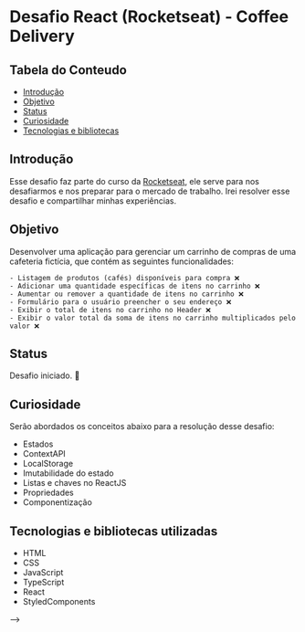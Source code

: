 # Desafio React (Rocketseat) - Coffee Delivery

## Tabela do Conteudo

<ul>
  <li><a href="#introdução">Introdução</a></li>
  <li><a href="#objetivo">Objetivo</a></li>
  <!-- <li><a href="#desafio">Desafio</a></li> -->
  <li><a href="#status">Status</a></li>
  <li><a href="#curiosidade">Curiosidade</a></li>
  <!-- <li><a href="#layout-do-projeto">Layoult do projeto</a></li> -->
  <li><a href="#tecnologias-e-bibliotecas-utilizadas">Tecnologias e bibliotecas</a></li>
  <!-- <li><a href="#instalando-e-executando-o-projeto">Instalação</a></li> -->
</ul>

## Introdução

Esse desafio faz parte do curso da [Rocketseat](https://www.rocketseat.com.br/), ele serve para nos desafiarmos e nos preparar para o mercado de trabalho. Irei resolver esse desafio e compartilhar minhas experiências.

## Objetivo

Desenvolver uma aplicação para gerenciar um carrinho de compras de uma cafeteria fictícia, que contém as seguintes funcionalidades:

    - Listagem de produtos (cafés) disponíveis para compra ❌
    - Adicionar uma quantidade específicas de itens no carrinho ❌
    - Aumentar ou remover a quantidade de itens no carrinho ❌
    - Formulário para o usuário preencher o seu endereço ❌
    - Exibir o total de itens no carrinho no Header ❌
    - Exibir o valor total da soma de itens no carrinho multiplicados pelo valor ❌

<!-- ## Desafio

Durante o desenvolvimento desse projeto, meu maior desafio foi em acessar os dados e manipular o objeto, na qual foi criado um hook personalizado. Pude também praticar os métodos do JavaScript, e resolvendo o desafio mais rapidamente.

Outro ponto importante e desafiador, estava em lidar com os erros de tipagem em meu código em alguns métodos do JavaScript e no estado do meu useTaskData, depois de muita pesquisa pude perceber que estava faltando eu atribuir uma melhor tipagem no meu hook de useTaskData. Foi declarado a minha função o valor do retorno do primeiro elemento `TaskProps` e o segundo elemento da minha função de atualizar o estado, com o `Dispatch` que serve para despachar ações, o tipo genérico do react, `SetStateAction` que pode ser um novo valor direito do estado ou uma função que recebe o valor atual do estado e retorna o novo valor do estado, e por fim, especificar que o estado em questão é uma array de `TraskProps`.

<img src="./src/assets/ts-0.png" alt=""> -->

## Status

Desafio iniciado. 🥰

<!-- ## Layout do projeto

<img src="./src/assets/gif-layout-desktop.gif" alt="Gif do layout descktop">
<img src="./src/assets/gif-layout-mobile.gif" alt="Gif do layout mobile"> -->

## Curiosidade

Serão abordados os conceitos abaixo para a resolução desse desafio:

- Estados
- ContextAPI
- LocalStorage
- Imutabilidade do estado
- Listas e chaves no ReactJS
- Propriedades
- Componentização

## Tecnologias e bibliotecas utilizadas

- HTML
- CSS
- JavaScript
- TypeScript
- React
- StyledComponents
<!-- - Uuid -->
<!-- - Phosphor Icons -->
<!-- - Git -->


<!-- ## Instalando e executando o projeto

1º - Clone o repositório do projeto em HTTPS ou SSH com sua SSH key;

HTTPS
```bash
  git clone https://github.com/tiago-forward/todo-list-desafio-react.git
```

SSH
```bash
  git clone git@github.com:tiago-forward/todo-list-desafio-react.git
```

Em sua máquina, crie uma nova pasta e execute o git, e em seguida cole um dos links acima.
<br>

2º - Entre no diretório do projeto na qual foi clonado;

```bash
  cd todo-list-desafio-react
```

3º - Execute o comando abaixo para instalar todas as dependências utilizadas;

```bash
  npm install
```

4º - Inicialize a aplicação para ver o código funcionando na web.

```bash
  npm run dev
``` --> -->